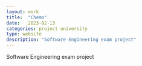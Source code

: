 ```yaml
---
layout: work
title:  "Chemo"
date:   2023-02-13
categories: project university
type: website
description: "Software Engineering exam project"
---
```


Software Engineering exam project

